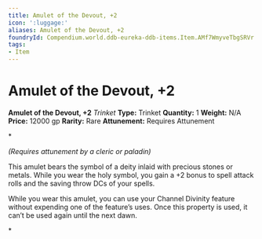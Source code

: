 ```yaml
---
title: Amulet of the Devout, +2
icon: ':luggage:'
aliases: Amulet of the Devout, +2
foundryId: Compendium.world.ddb-eureka-ddb-items.Item.AMf7WmyveTbgSRVr
tags:
- Item
---
```


# Amulet of the Devout, +2

**Amulet of the Devout, +2**
_Trinket_
**Type:** Trinket
**Quantity:** 1
**Weight:** N/A
**Price:** 12000 gp
**Rarity:** Rare
**Attunement:** Requires Attunement

*<div class="item-attunement"><i>(Requires attunement by a cleric or paladin)</i><p>This amulet bears the symbol of a deity inlaid with precious stones or metals. While you wear the holy symbol, you gain a +2 bonus to spell attack rolls and the saving throw DCs of your spells.

While you wear this amulet, you can use your Channel Divinity feature without expending one of the feature’s uses. Once this property is used, it can’t be used again until the next dawn.</p>*